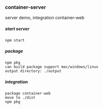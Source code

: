 ### container-server
server demo, integration container-web

##### start server
    npm start

##### package
    npm pkg
    can build package support mac/windows/linux
    output directory: ./output
    
##### integration
    package container-web
    move to ./dist
    npm pkg
